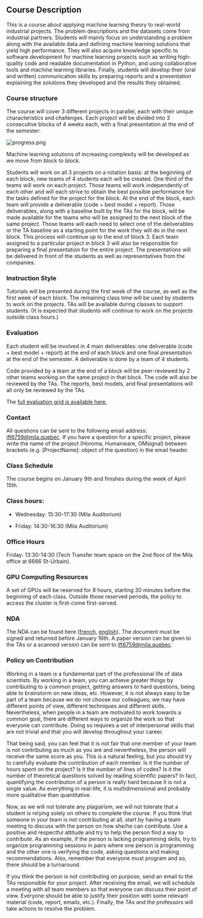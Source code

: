 
## Course Description
This is a course about applying machine learning theory to real-world industrial projects. The problem descriptions and the datasets come from industrial partners. Students will mainly focus on understanding a problem along with the available data and defining machine learning solutions that yield high performance. They will also acquire knowledge specific to software development for machine learning projects such as writing high-quality code and readable documentation in Python, and using collaborative tools and machine learning libraries. Finally, students will develop their (oral and written) communication skills by preparing reports and a presentation explaining the solutions they developed and the results they obtained.

### Course structure
The course will cover 3 different projects in parallel, each with their unique characteristics and challenges. Each project will be divided into 3 consecutive blocks of 4 weeks each, with a final presentation at the end of the semester:

![progress.png](https://github.com/mila-udem/ift6759/blob/master/img/progress.png "Progress")


Machine learning solutions of increasing complexity will be developed as we move from block to block.

Students will work on all 3 projects on a rotation basis: at the beginning of each block, new teams of 4 students each will be created. One third of the teams will work on each project. Those teams will work independently of each other and will each strive to obtain the best possible performance for the tasks defined for the project for the block. At the end of the block, each team will provide a deliverable (code + best model + report). Those deliverables, along with a baseline built by the TAs for the block, will be made available for the teams who will be assigned to the next block of the same project. Those teams will each need to select one of the deliverables or the TA baseline as a starting point for the work they will do in the next block. This process will continue up to the end of block 3. Each team assigned to a particular project in block 3 will also be responsible for preparing a final presentation for the entire project. The presentations will be delivered in front of the students as well as representatives from the companies.

### Instruction Style
Tutorials will be presented during the first week of the course, as well as the first week of each block. The remaining class time will be used by students to work on the projects. TAs will be available during classes to support students. (It is expected that students will continue to work on the projects outside class hours.)

### Evaluation
Each student will be involved in 4 main deliverables: one deliverable (code + best model + report) at the end of each block and one final presentation at the end of the semester. A deliverable is done by a team of 4 students.

Code provided by a team at the end of a block will be peer-reviewed by 2 other teams working on the same project in that block. The code will also be reviewed by the TAs.
The reports, best models, and final presentations will all only be reviewed by the TAs.

The [full evaluation grid is available here.](https://github.com/mila-udem/ift6759/blob/master/evaluation-grid.pdf)

### Contact
All questions can be sent to the following email address: <ift6759@mila.quebec>.
If you have a question for a specific project, please write the name of the project (Horoma, Humanware, OMsignal) between brackets (e.g. [ProjectName]: object of the question) in the email header.

### Class Schedule
The course begins on January 9th and finishes during the week of April 15th.

### Class hours:
- Wednesday: 15:30-17:30 (Mila Auditorium)

- Friday: 14:30-16:30 (Mila Auditorium)

### Office Hours
Friday: 13:30-14:30 (Tech Transfer team space on the 2nd floor of the Mila office at 6666 St-Urbain).

### GPU Computing Resources
A set of GPUs will be reserved for 8 hours, starting 30 minutes before the beginning of each class. Outside those reserved periods, the policy to access the cluster is first-come first-served.

### NDA
The NDA can be found here ([french](https://github.com/mila-udem/ift6759/blob/master/nda/nda-francais.pdf), [english](https://github.com/mila-udem/ift6759/blob/master/nda/nda-english.pdf)).
The document must be signed and returned before January 16th. A paper version can be given to the TAs or a scanned version can be sent to <ift6759@mila.quebec>.

### Policy on Contribution

Working in a team is a fundamental part of the professional life of data scientists. By working in a team, you can achieve greater things by contributing to a common project, getting answers to hard questions, being able to brainstorm on new ideas, etc. However, it is not always easy to be part of a team because we do not choose our colleagues; we may have different points of view, different techniques and different skills. Nevertheless, when people in a team are motivated to work towards a common goal, there are different ways to organize the work so that everyone can contribute. Doing so requires a set of interpersonal skills that are not trivial and that you will develop throughout your career.

That being said, you can feel that it is not fair that one member of your team is not contributing as much as you are and nevertheless, the person will receive the same score as you. This is a natural feeling, but you should try to carefully evaluate the contribution of each member. Is it the number of hours spent on the project? Is it the number of lines of codes? Is it the number of theoretical questions solved by reading scientific papers? In fact, quantifying the contribution of a person is really hard because it is not a single value. As everything in real-life, it is multidimensional and probably more qualitative than quantitative.

Now, as we will not tolerate any plagiarism, we will not tolerate that a student is relying solely on others to complete the course. If you think that someone in your team is not contributing at all, start by having a team meeting to discuss with the person on how she/he can contribute. Use a positive and respectful attitude and try to help the person find a way to contribute. As an example, if the person is lacking programming skills, try to organize programming sessions in pairs where one person is programming and the other one is verifying the code, asking questions and making recommendations. Also, remember that everyone must program and so, there should be a turnaround.

If you think the person is not contributing on purpose, send an email to the TAs responsible for your project. After receiving the email, we will schedule a meeting with all team members so that everyone can discuss their point of view.  Everyone should be able to justify their position with some relevant material (code, report, emails, etc.). Finally, the TAs and the professors will take actions to resolve the problem.

